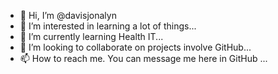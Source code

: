- 👋 Hi, I’m @davisjonalyn
- 👀 I’m interested in learning a lot of things...
- 🌱 I’m currently learning Health IT...
- 💞️ I’m looking to collaborate on projects involve GitHub...
- 📫 How to reach me. You can message me here in GitHub ...

<!---
davisjonalyn/davisjonalyn is a ✨ special ✨ repository because its `README.md` (this file) appears on your GitHub profile.
You can click the Preview link to take a look at your changes.
--->
